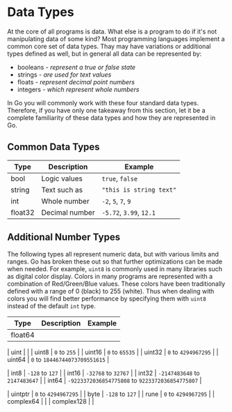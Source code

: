 
# Data Types

At the core of all programs is data. What else is a program to do if it's not manipulating data of some kind? Most programming languages implement a common core set of data types. Thay may have variations or additional types defined as well, but in general all data can be represented by:

- booleans - _represent a true or false state_
- strings - _are used for text values_
- floats - _represent decimal point numbers_
- integers - _which represent whole numbers_

In Go you will commonly work with these four standard data types. Therefore, if you have only one takeaway from this section, let it be a complete familiarity of these data types and how they are represented in Go.

## Common Data Types

| Type       | Description                                  | Example                 |
|------------|----------------------------------------------|-------------------------|
| bool       | Logic values                                 | `true`, `false`         |
| string     | Text such as                                 | `"this is string text"` |         
| int        | Whole number                                 | `-2`, `5`, `7`, `9`     |
| float32    | Decimal number                               | `-5.72`, `3.99`, `12.1` |


## Additional Number Types

The following types all represent numeric data, but with various limits and ranges. Go has broken these out so that further optimizations can be made when needed. For example, `uint8` is commonly used in many libraries such as digital color display. Colors in many programs are represented with a combination of Red/Green/Blue values. These colors have been traditionally defined with a range of 0 (black) to 255 (white). Thus when dealing with colors you will find better performance by specifying them with `uint8` instead of the default `int` type.

| Type       | Description                                  | Example                 |
|------------|----------------------------------------------|-------------------------|
| float64    |                                                 |

| uint       |                                                 |
| uint8      | `0` to `255`                                    |
| uint16     | `0` to `65535`                                  |
| uint32     | `0` to `4294967295`                             |
| uint64     | `0` to `18446744073709551615`                   |

| int8       | `-128` to `127`                                 |
| int16      | `-32768` to `32767`                             |
| int32      | `-2147483648` to `2147483647`                   |
| int64      | `-9223372036854775808` to `9223372036854775807` |

| uintptr    | `0` to `4294967295`                             |
| byte       | `-128` to `127`                                 |
| rune       | `0` to `4294967295`                             |
| complex64  |                                                 |
| complex128 |                                                 |
